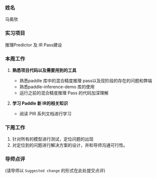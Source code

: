 ### 姓名
马奥欣

### 实习项目
推理Predictor 及 IR Pass建设

### 本周工作

1. **熟悉项目代码以及需要用到的工具**
	* 熟悉paddle 库中的混合精度推理 pass以及现阶段的存在的问题和弊端
	* 熟悉paddle-inference-demo 库的使用
	* 运行之前的混合精度推理 Pass 的代码加深理解


2. **学习 Paddle 新 IR的相关知识**
   - 阅读 PIR 系列文档进行学习


### 下周工作

1. 针对所有的模型进行测试，定位问题的出现
2. 对定位到的问题进行解决方案的设计，并和导师沟通可行性。

### 导师点评

(请导师以 `Suggested change` 的形式在此处提交点评)
